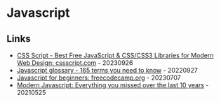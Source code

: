 # Javascript

## Links

* [CSS Script - Best Free JavaScript & CSS/CSS3 Libraries for Modern Web Design: cssscript.com](https://www.cssscript.com/) - 20230926
* [Javascript glossary - 165 terms you need to know](https://opensource.com/article/22/9/javascript-glossary) - 20220927
* [Javascript for beginners: freecodecamp.org](https://www.freecodecamp.org/news/learn-javascript-for-beginners/) - 20230707
* [Modern Javascript: Everything you missed over the last 10 years](https://turriate.com/articles/modern-javascript-everything-you-missed-over-10-years) - 20210525

